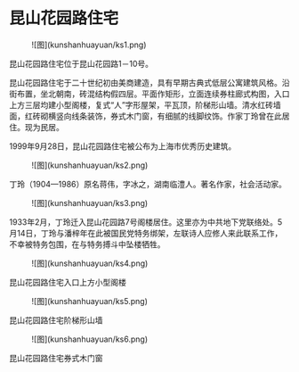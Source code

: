 # 昆山花园路住宅

<figure markdown>
  ![图](kunshanhuayuan/ks1.png)
  <figcaption></figcaption>
</figure>

昆山花园路住宅位于昆山花园路1－10号。

昆山花园路住宅于二十世纪初由美商建造，具有早期古典式低层公寓建筑风格。沿街布置，坐北朝南，砖混结构假四层。平面作矩形，立面连续券柱廊式构图，入口上方三层均建小型阁楼，复式“人”字形屋架，平瓦顶，阶梯形山墙。清水红砖墙面，红砖砌横竖向线条装饰，券式木门窗，有细腻的线脚纹饰。作家丁玲曾在此居住。现为民居。

1999年9月28日，昆山花园路住宅被公布为上海市优秀历史建筑。

<figure markdown>
  ![图](kunshanhuayuan/ks2.png)
  <figcaption></figcaption>
</figure>

丁玲（1904—1986）原名蒋伟，字冰之，湖南临澧人。著名作家，社会活动家。

<figure markdown>
  ![图](kunshanhuayuan/ks3.png)
  <figcaption></figcaption>
</figure>

1933年2月，丁玲迁入昆山花园路7号阁楼居住。这里亦为中共地下党联络处。5月14日，丁玲与潘梓年在此被国民党特务绑架，左联诗人应修人来此联系工作，不幸被特务包围，在与特务搏斗中坠楼牺牲。

<figure markdown>
  ![图](kunshanhuayuan/ks4.png)
  <figcaption></figcaption>
</figure>

昆山花园路住宅入口上方小型阁楼

<figure markdown>
  ![图](kunshanhuayuan/ks5.png)
  <figcaption></figcaption>
</figure>

昆山花园路住宅阶梯形山墙

<figure markdown>
  ![图](kunshanhuayuan/ks6.png)
  <figcaption></figcaption>
</figure>

昆山花园路住宅券式木门窗


